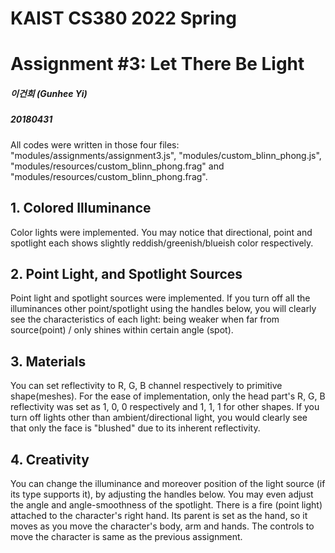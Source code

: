 # KAIST CS380 2022 Spring
# Assignment #3: Let There Be Light

##### 이건희 (Gunhee Yi)

##### 20180431

All codes were written in those four files: "modules/assignments/assignment3.js", "modules/custom_blinn_phong.js", "modules/resources/custom_blinn_phong.frag" and "modules/resources/custom_blinn_phong.frag".

## 1. Colored Illuminance
Color lights were implemented. You may notice that directional, point and spotlight each shows slightly reddish/greenish/blueish color respectively.

## 2. Point Light, and Spotlight Sources
Point light and spotlight sources were implemented. If you turn off all the illuminances other point/spotlight using the handles below, you will clearly see the characteristics of each light: being weaker when far from source(point) / only shines within certain angle (spot).

## 3. Materials
You can set reflectivity to R, G, B channel respectively to primitive shape(meshes). For the ease of implementation, only the head part's R, G, B reflectivity was set as 1, 0, 0 respectively and 1, 1, 1 for other shapes. If you turn off lights other than ambient/directional light, you would clearly see that only the face is "blushed" due to its inherent reflectivity.

## 4. Creativity
You can change the illuminance and moreover position of the light source (if its type supports it), by adjusting the handles below. You may even adjust the angle and angle-smoothness of the spotlight.
There is a fire (point light) attached to the character's right hand. Its parent is set as the hand, so it moves as you move the character's body, arm and hands. The controls to move the character is same as the previous assignment.

